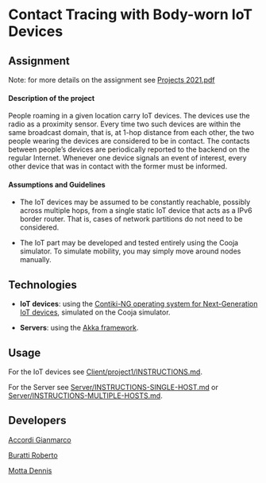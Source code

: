 # Contact Tracing with Body-worn IoT Devices


## Assignment

Note: for more details on the assignment see [Projects 2021.pdf](https://github.com/Desno365/Contact-Tracing-with-IoT-Devices/blob/master/Projects%202021.pdf)

#### Description of the project

People roaming in a given location carry IoT devices. The devices use the radio as a proximity sensor.
Every time two such devices are within the same broadcast domain, that is, at 1-hop distance from each other, the two people wearing the devices are considered to be in contact.
The contacts between people’s devices are periodically reported to the backend on the regular Internet.
Whenever one device signals an event of interest, every other device that was in contact with the former must be informed.

#### Assumptions and Guidelines

* The IoT devices may be assumed to be constantly reachable, possibly across multiple hops, from a single static IoT device that acts as a IPv6 border router. That is, cases of network partitions do not need to be considered.

* The IoT part may be developed and tested entirely using the Cooja simulator. To simulate mobility, you may simply move around nodes manually.


## Technologies

* **IoT devices**: using the [Contiki-NG operating system for Next-Generation IoT devices](https://www.contiki-ng.org/), simulated on the Cooja simulator.

* **Servers**: using the [Akka framework](https://akka.io/).


## Usage

For the IoT devices see [Client/project1/INSTRUCTIONS.md](https://github.com/Desno365/Contact-Tracing-with-IoT-Devices/blob/master/Client/project1/INSTRUCTIONS.md).

For the Server see [Server/INSTRUCTIONS-SINGLE-HOST.md](https://github.com/Desno365/Contact-Tracing-with-IoT-Devices/blob/master/Server/INSTRUCTIONS-SINGLE-HOST.md) or [Server/INSTRUCTIONS-MULTIPLE-HOSTS.md](https://github.com/Desno365/Contact-Tracing-with-IoT-Devices/blob/master/Server/INSTRUCTIONS-MULTIPLE-HOSTS.md).


## Developers

[Accordi Gianmarco](https://github.com/gianfi12)

[Buratti Roberto](https://github.com/Furcanzo)

[Motta Dennis](https://github.com/Desno365)
